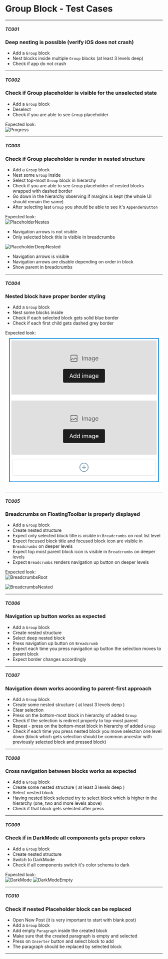 # Group Block - Test Cases

--------------------------------------------------------------------------------
##### TC001

### Deep nesting is possible (verify iOS does not crash)

-   Add a `Group` block
-   Nest blocks inside multiple `Group` blocks (at least 3 levels deep)
-   Check if app do not crash

--------------------------------------------------------------------------------

##### TC002

### Check if Group placeholder is visible for the unselected state

-   Add a `Group` block
-   Deselect
-   Check if you are able to see `Group` placeholder

Expected look:  
![Progress](../resources/group-placeholder-root.png)

--------------------------------------------------------------------------------

##### TC003

### Check if Group placeholder is render in nested structure

-   Add a `Group` block
-   Nest some `Group` inside
-   Select top-most `Group` block in hierarchy
-   Check if you are able to see `Group` placeholder of nested blocks wrapped with dashed border
-   Go down in the hierarchy observing if margins is kept (the whole UI should remain the same)
-   After selecting last `Group` you should be able to see it's `AppenderButton`

Expected look:  
![PlaceholderNestes](../resources/group-placeholder-nest-1.png)
 - Navigation arrows is not visible
 - Only selected block title is visible in breadcrumbs

![PlaceholderDeepNested](../resources/group-placeholder-nest-deep.png)
 - Navigation arrows is visible
 - Navigation arrows are disable depending on order in block
 - Show parent in breadcrumbs

--------------------------------------------------------------------------------

##### TC004

### Nested block have proper border styling

-   Add a `Group` block
-   Nest some blocks inside
-   Check if each selected block gets solid blue border
-   Check if each first child gets dashed grey border

Expected look:  
![BorderStyling](../resources/group-border-styling.png)

--------------------------------------------------------------------------------

##### TC005

### Breadcrumbs on FloatingToolbar is properly displayed

-   Add a `Group` block
-   Create nested structure
-   Expect only selected block title is visible in `Breadcrumbs` on root list level
-   Expect focused block title and focused block icon are visible in `Breadcrumbs` on deeper levels
-   Expect top most parent block icon is visible in `Breadcrumbs` on deeper levels
-   Expect `Breadcrumbs` renders navigation up button on deeper levels

Expected look:  
![BreadcrumbsRoot](../resources/group-breadcrumbs-root.png)
  
![BreadcrumbsNested](../resources/group-breadcrumbs-nested.png)

--------------------------------------------------------------------------------

##### TC006

### Navigation up button works as expected

-   Add a `Group` block
-   Create nested structure
-   Select deep nested block
-   Press navigation up button on `Breadcrumb`
-   Expect each time you press navigation up button the selection moves to parent block
-   Expect border changes accordingly

--------------------------------------------------------------------------------

##### TC007

### Navigation down works according to parent-first approach

-   Add a `Group` block
-   Create some nested structure ( at least 3 levels deep )
-   Clear selection
-   Press on the bottom-most block in hierarchy of added `Group`
-   Check if the selection is redirect properly to top-most parent
-   Repeat - press on the bottom-most block in hierarchy of added `Group`
-   Check if each time you press nested block you move selection one level down (block which gets selection should be common ancestor with previously selected block and pressed block)

--------------------------------------------------------------------------------

##### TC008

### Cross navigation between blocks works as expected

-   Add a `Group` block
-   Create some nested structure ( at least 3 levels deep )
-   Select nested block
-   Having nested block selected try to select block which is higher in the hierarchy (one, two and more levels above)
-   Check if that block gets selected after press

--------------------------------------------------------------------------------

##### TC009

### Check if in DarkMode all components gets proper colors

-   Add a `Group` block
-   Create nested structure
-   Switch to DarkMode
-   Check if all components switch it's color schema to dark

Expected look:  
![DarkMode](../resources/group-dark-mode.png)
![DarkModeEmpty](../resources/group-dark-mode-empty.png)

--------------------------------------------------------------------------------

##### TC010

### Check if nested Placeholder block can be replaced

-   Open New Post (it is very important to start with blank post)
-   Add a `Group` block
-   Add empty `Paragraph` inside the created block
-   Make sure that the created paragraph is empty and selected
-   Press on `Inserter` button and select block to add
-   The paragraph should be replaced by selected block

--------------------------------------------------------------------------------
